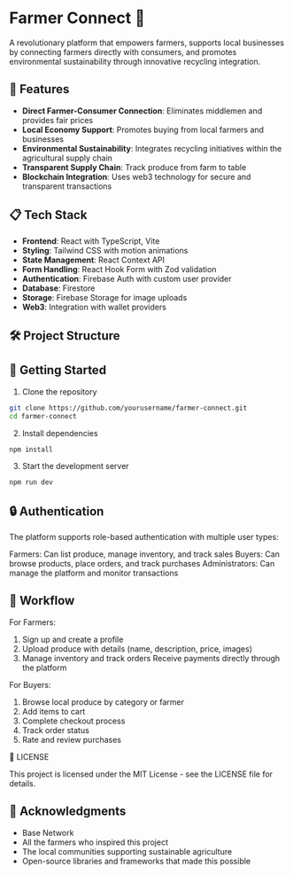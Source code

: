 # Farmer Connect 🌱

A revolutionary platform that empowers farmers, supports local businesses by connecting farmers directly with consumers, and promotes environmental sustainability through innovative recycling integration.

## 🚀 Features

- **Direct Farmer-Consumer Connection**: Eliminates middlemen and provides fair prices
- **Local Economy Support**: Promotes buying from local farmers and businesses
- **Environmental Sustainability**: Integrates recycling initiatives within the agricultural supply chain
- **Transparent Supply Chain**: Track produce from farm to table
- **Blockchain Integration**: Uses web3 technology for secure and transparent transactions

## 📋 Tech Stack

- **Frontend**: React with TypeScript, Vite
- **Styling**: Tailwind CSS with motion animations
- **State Management**: React Context API
- **Form Handling**: React Hook Form with Zod validation
- **Authentication**: Firebase Auth with custom user provider
- **Database**: Firestore
- **Storage**: Firebase Storage for image uploads
- **Web3**: Integration with wallet providers

## 🛠️ Project Structure




## 🧪 Getting Started

1. Clone the repository
```bash
git clone https://github.com/yourusername/farmer-connect.git
cd farmer-connect
```

2. Install dependencies
```bash
npm install
```

3. Start the development server
```bash
npm run dev
```

## 🔒 Authentication
The platform supports role-based authentication with multiple user types:

Farmers: Can list produce, manage inventory, and track sales
Buyers: Can browse products, place orders, and track purchases
Administrators: Can manage the platform and monitor transactions
## 🔄 Workflow

For Farmers:
1. Sign up and create a profile
2. Upload produce with details (name, description, price, images)
3. Manage inventory and track orders
Receive payments directly through the platform

For Buyers:
1. Browse local produce by category or farmer
2. Add items to cart
3. Complete checkout process
4. Track order status
5. Rate and review purchases

📄 LICENSE

This project is licensed under the MIT License - see the LICENSE file for details.

## 🙏 Acknowledgments
- Base Network
- All the farmers who inspired this project
- The local communities supporting sustainable agriculture
- Open-source libraries and frameworks that made this possible